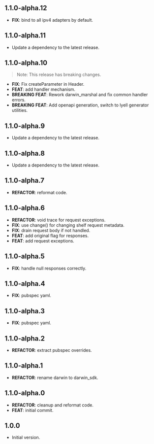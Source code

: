 ## 1.1.0-alpha.12

 - **FIX**: bind to all ipv4 adapters by default.

## 1.1.0-alpha.11

 - Update a dependency to the latest release.

## 1.1.0-alpha.10

> Note: This release has breaking changes.

 - **FIX**: Fix createParameter in Header.
 - **FEAT**: add handler mechanism.
 - **BREAKING** **FEAT**: Rework darwin_marshal and fix common handler errors.
 - **BREAKING** **FEAT**: Add openapi generation, switch to lyell generator utilities.

## 1.1.0-alpha.9

 - Update a dependency to the latest release.

## 1.1.0-alpha.8

 - Update a dependency to the latest release.

## 1.1.0-alpha.7

 - **REFACTOR**: reformat code.

## 1.1.0-alpha.6

 - **REFACTOR**: void trace for request exceptions.
 - **FIX**: use change() for changing shelf request metadata.
 - **FIX**: drain request body if not handled.
 - **FEAT**: add original flag for responses.
 - **FEAT**: add request exceptions.

## 1.1.0-alpha.5

 - **FIX**: handle null responses correctly.

## 1.1.0-alpha.4

 - **FIX**: pubspec yaml.

## 1.1.0-alpha.3

 - **FIX**: pubspec yaml.

## 1.1.0-alpha.2

 - **REFACTOR**: extract pubspec overrides.

## 1.1.0-alpha.1

 - **REFACTOR**: rename darwin to darwin_sdk.

## 1.1.0-alpha.0

 - **REFACTOR**: cleanup and reformat code.
 - **FEAT**: initial commit.

## 1.0.0

- Initial version.
